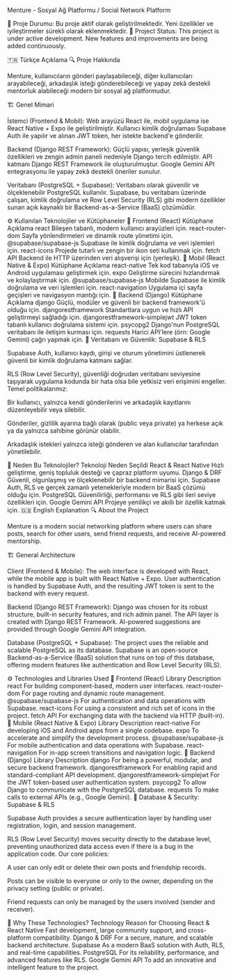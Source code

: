 Menture - Sosyal Ağ Platformu / Social Network Platform

🚧 Proje Durumu: Bu proje aktif olarak geliştirilmektedir. Yeni özellikler ve iyileştirmeler sürekli olarak eklenmektedir.
🚧 Project Status: This project is under active development. New features and improvements are being added continuously.

🇹🇷 Türkçe Açıklama
🔍 Proje Hakkında

Menture, kullanıcıların gönderi paylaşabileceği, diğer kullanıcıları arayabileceği, arkadaşlık isteği gönderebileceği ve yapay zekâ destekli mentorluk alabileceği modern bir sosyal ağ platformudur.

🏗️ Genel Mimari

İstemci (Frontend & Mobil): Web arayüzü React ile, mobil uygulama ise React Native + Expo ile geliştirilmiştir. Kullanıcı kimlik doğrulaması Supabase Auth ile yapılır ve alınan JWT token, her istekte backend'e gönderilir.

Backend (Django REST Framework): Güçlü yapısı, yerleşik güvenlik özellikleri ve zengin admin paneli nedeniyle Django tercih edilmiştir. API katmanı Django REST Framework ile oluşturulmuştur. Google Gemini API entegrasyonu ile yapay zekâ destekli öneriler sunulur.

Veritabanı (PostgreSQL + Supabase): Veritabanı olarak güvenilir ve ölçeklenebilir PostgreSQL kullanılır. Supabase, bu veritabanı üzerinde çalışan, kimlik doğrulama ve Row Level Security (RLS) gibi modern özellikler sunan açık kaynaklı bir Backend-as-a-Service (BaaS) çözümüdür.

⚙️ Kullanılan Teknolojiler ve Kütüphaneler
🎨 Frontend (React)
Kütüphane	Açıklama
react	Bileşen tabanlı, modern kullanıcı arayüzleri için.
react-router-dom	Sayfa yönlendirmeleri ve dinamik route yönetimi için.
@supabase/supabase-js	Supabase ile kimlik doğrulama ve veri işlemleri için.
react-icons	Projede tutarlı ve zengin bir ikon seti kullanmak için.
fetch API	Backend ile HTTP üzerinden veri alışverişi için (yerleşik).
📱 Mobil (React Native & Expo)
Kütüphane	Açıklama
react-native	Tek kod tabanıyla iOS ve Android uygulaması geliştirmek için.
expo	Geliştirme sürecini hızlandırmak ve kolaylaştırmak için.
@supabase/supabase-js	Mobilde Supabase ile kimlik doğrulama ve veri işlemleri için.
react-navigation	Uygulama içi sayfa geçişleri ve navigasyon mantığı için.
🔧 Backend (Django)
Kütüphane	Açıklama
django	Güçlü, modüler ve güvenli bir backend framework'ü olduğu için.
djangorestframework	Standartlara uygun ve hızlı API geliştirmeyi sağladığı için.
djangorestframework-simplejwt	JWT token tabanlı kullanıcı doğrulama sistemi için.
psycopg2	Django'nun PostgreSQL veritabanı ile iletişim kurması için.
requests	Harici API'lere (örn: Google Gemini) çağrı yapmak için.
🔐 Veritabanı ve Güvenlik: Supabase & RLS

Supabase Auth, kullanıcı kaydı, girişi ve oturum yönetimini üstlenerek güvenli bir kimlik doğrulama katmanı sağlar.

RLS (Row Level Security), güvenliği doğrudan veritabanı seviyesine taşıyarak uygulama kodunda bir hata olsa bile yetkisiz veri erişimini engeller. Temel politikalarımız:

Bir kullanıcı, yalnızca kendi gönderilerini ve arkadaşlık kayıtlarını düzenleyebilir veya silebilir.

Gönderiler, gizlilik ayarına bağlı olarak (public veya private) ya herkese açık ya da yalnızca sahibine görünür olabilir.

Arkadaşlık istekleri yalnızca isteği gönderen ve alan kullanıcılar tarafından yönetilebilir.

🧠 Neden Bu Teknolojiler?
Teknoloji	Neden Seçildi
React & React Native	Hızlı geliştirme, geniş topluluk desteği ve çapraz platform uyumu.
Django & DRF	Güvenli, olgunlaşmış ve ölçeklenebilir bir backend mimarisi için.
Supabase	Auth, RLS ve gerçek zamanlı yetenekleriyle modern bir BaaS çözümü olduğu için.
PostgreSQL	Güvenilirliği, performansı ve RLS gibi ileri seviye özellikleri için.
Google Gemini API	Projeye yenilikçi ve akıllı bir özellik katmak için.
🇬🇧 English Explanation
🔍 About the Project

Menture is a modern social networking platform where users can share posts, search for other users, send friend requests, and receive AI-powered mentorship.

🏗️ General Architecture

Client (Frontend & Mobile): The web interface is developed with React, while the mobile app is built with React Native + Expo. User authentication is handled by Supabase Auth, and the resulting JWT token is sent to the backend with every request.

Backend (Django REST Framework): Django was chosen for its robust structure, built-in security features, and rich admin panel. The API layer is created with Django REST Framework. AI-powered suggestions are provided through Google Gemini API integration.

Database (PostgreSQL + Supabase): The project uses the reliable and scalable PostgreSQL as its database. Supabase is an open-source Backend-as-a-Service (BaaS) solution that runs on top of this database, offering modern features like authentication and Row Level Security (RLS).

⚙️ Technologies and Libraries Used
🎨 Frontend (React)
Library	Description
react	For building component-based, modern user interfaces.
react-router-dom	For page routing and dynamic route management.
@supabase/supabase-js	For authentication and data operations with Supabase.
react-icons	For using a consistent and rich set of icons in the project.
fetch API	For exchanging data with the backend via HTTP (built-in).
📱 Mobile (React Native & Expo)
Library	Description
react-native	For developing iOS and Android apps from a single codebase.
expo	To accelerate and simplify the development process.
@supabase/supabase-js	For mobile authentication and data operations with Supabase.
react-navigation	For in-app screen transitions and navigation logic.
🔧 Backend (Django)
Library	Description
django	For being a powerful, modular, and secure backend framework.
djangorestframework	For enabling rapid and standard-compliant API development.
djangorestframework-simplejwt	For the JWT token-based user authentication system.
psycopg2	To allow Django to communicate with the PostgreSQL database.
requests	To make calls to external APIs (e.g., Google Gemini).
🔐 Database & Security: Supabase & RLS

Supabase Auth provides a secure authentication layer by handling user registration, login, and session management.

RLS (Row Level Security) moves security directly to the database level, preventing unauthorized data access even if there is a bug in the application code. Our core policies:

A user can only edit or delete their own posts and friendship records.

Posts can be visible to everyone or only to the owner, depending on the privacy setting (public or private).

Friend requests can only be managed by the users involved (sender and receiver).

🧠 Why These Technologies?
Technology	Reason for Choosing
React & React Native	Fast development, large community support, and cross-platform compatibility.
Django & DRF	For a secure, mature, and scalable backend architecture.
Supabase	As a modern BaaS solution with Auth, RLS, and real-time capabilities.
PostgreSQL	For its reliability, performance, and advanced features like RLS.
Google Gemini API	To add an innovative and intelligent feature to the project.
